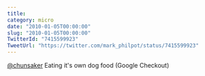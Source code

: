 ```yaml
---
title: 
category: micro
date: "2010-01-05T00:00:00"
slug: "2010-01-05T00:00:00"
TwitterId: "7415599923"
TweetUrl: "https://twitter.com/mark_philpot/status/7415599923"
---
```


[@chunsaker](https://twitter.com/chunsaker) Eating it's own dog food (Google
Checkout)
